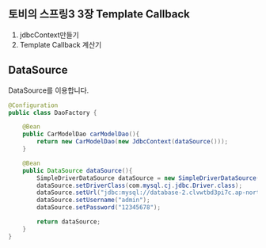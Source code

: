 ## 토비의 스프링3 3장 Template Callback

1. jdbcContext만들기
2. Template Callback 계산기


## DataSource

DataSource를 이용합니다.

```java
@Configuration
public class DaoFactory {

    @Bean
    public CarModelDao carModelDao(){
        return new CarModelDao(new JdbcContext(dataSource()));
    }

    @Bean
    public DataSource dataSource(){
        SimpleDriverDataSource dataSource = new SimpleDriverDataSource();
        dataSource.setDriverClass(com.mysql.cj.jdbc.Driver.class);
        dataSource.setUrl("jdbc:mysql://database-2.clvwtbd3pi7c.ap-northeast-2.rds.amazonaws.com/bmwgs");
        dataSource.setUsername("admin");
        dataSource.setPassword("12345678");

        return dataSource;
    }
}
```
